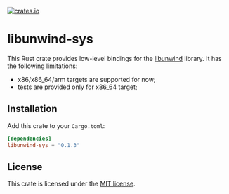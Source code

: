 [![crates.io](https://img.shields.io/crates/v/libunwind-sys.svg)](https://crates.io/crates/libunwind-sys)
# libunwind-sys

This Rust crate provides low-level bindings for the [libunwind] library.
It has the following limitations:

*  x86/x86_64/arm targets are supported for now;
* tests are provided only for x86_64 target;

[libunwind]: https://www.nongnu.org/libunwind/

## Installation

Add this crate to your `Cargo.toml`:

```toml
[dependencies]
libunwind-sys = "0.1.3"
```
## License

This crate is licensed under the [MIT license].

[MIT license]: LICENSE

